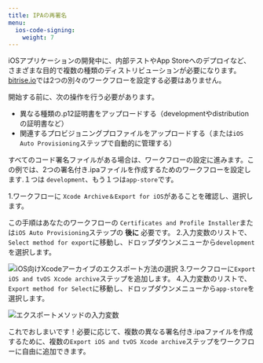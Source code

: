```yaml
---
title: IPAの再署名
menu:
  ios-code-signing:
    weight: 7
---
```

iOSアプリケーションの開発中に、内部テストやApp Storeへのデプロイなど、さまざまな目的で複数の種類のディストリビューションが必要になります。[bitrise.io](https://www.bitrise.io)では2つの別々のワークフローを設定する必要はありません。

開始する前に、次の操作を行う必要があります。

* 異なる種類の.p12証明書をアップロードする（developmentやdistributionの証明書など）
* 関連するプロビジョニングプロファイルをアップロードする（または`iOS Auto Provisioning`ステップで自動的に管理する）

すべてのコード署名ファイルがある場合は、ワークフローの設定に進みます。この例では、2つの署名付き.ipaファイルを作成するためのワークフローを設定します.１つは `development`、もう１つは`app-store`です。

1.ワークフローに `Xcode Archive＆Export for iOS`があることを確認し、選択します。

  この手順はあなたのワークフローの `Certificates and Profile Installer`または`iOS Auto Provisioning`ステップの **後に** 必要です。
2.入力変数のリストで、`Select method for export`に移動し、ドロップダウンメニューから`development`を選択します。

   ![iOS向けXcodeアーカイブのエクスポート方法の選択](/img/code-signing/ios-code-signing/xcode-archive-export-method.png)
3.ワークフローに`Export iOS and tvOS Xcode archive`ステップを追加します。
4.入力変数のリストで、`Export method for Select`に移動し、ドロップダウンメニューから`app-store`を選択します。

   ![エクスポートメソッドの入力変数](/img/code-signing/ios-code-signing/export-ios-step-for-resigning.png)

これでおしまいです！必要に応じて、複数の異なる署名付き.ipaファイルを作成するために、複数の`Export iOS and tvOS Xcode archive`ステップをワークフローに自由に追加できます。
